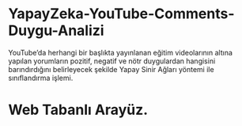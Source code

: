 # YapayZeka-YouTube-Comments-Duygu-Analizi
YouTube’da herhangi bir başlıkta yayınlanan eğitim videolarının altına yapılan yorumların pozitif, negatif ve nötr duygulardan hangisini barındırdığını belirleyecek şekilde Yapay Sinir Ağları yöntemi ile sınıflandırma işlemi.

# Web Tabanlı Arayüz.
